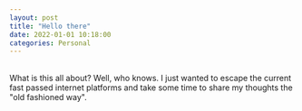 ```yaml
---
layout: post
title: "Hello there"
date: 2022-01-01 10:18:00
categories: Personal
---
```


<br>
What is this all about?
Well, who knows. I just wanted to escape the current fast passed internet platforms and take some time to share my thoughts the "old fashioned way".
